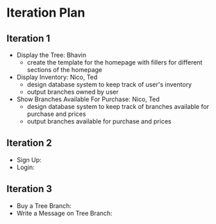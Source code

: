 # Iteration Plan

## Iteration 1
* Display the Tree: Bhavin
  - create the template for the homepage with fillers for different sections of the homepage
* Display Inventory: Nico, Ted
  - design database system to keep track of user's inventory
  - output branches owned by user
* Show Branches Available For Purchase: Nico, Ted
  - design database system to keep track of branches available for purchase and prices
  - output branches available for purchase and prices



## Iteration 2

* Sign Up:
* Login:



## Iteration 3

* Buy a Tree Branch:
* Write a Message on Tree Branch:

